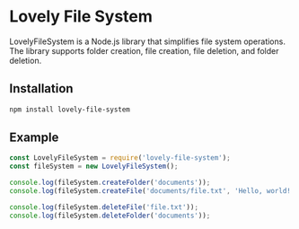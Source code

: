 # Lovely File System

LovelyFileSystem is a Node.js library that simplifies file system operations. The library supports folder creation, file creation, file deletion, and folder deletion.

## Installation

```bash
npm install lovely-file-system
```

## Example

```javascript
const LovelyFileSystem = require('lovely-file-system');
const fileSystem = new LovelyFileSystem();

console.log(fileSystem.createFolder('documents'));
console.log(fileSystem.createFile('documents/file.txt', 'Hello, world!'));

console.log(fileSystem.deleteFile('file.txt'));
console.log(fileSystem.deleteFolder('documents'));

```

  